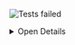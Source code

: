 ![Tests failed](https://img.shields.io/badge/tests-1%20passed%2C%204%20failed%2C%201%20skipped-critical)

<details><summary>Open Details</summary>
<p>

## ❌️ <a id='user-content-r0' href='#r0'>fixtures/mocha-json.json</a>
|Total|Passed|Failed|Skipped|Time|
|---:|---:|---:|---:|---:|
|6|1✔️|4❌️|1✖️|12ms|

<details><summary>Open Suit Details</summary>
<p>

|Test suite|Passed|Failed|Skipped|Time|
|:---|---:|---:|---:|---:|
|[test/main.test.js](#r0s0)|1✅|3❌️|-|1ms|
|[test/second.test.js](#r0s1)|-|1❌️|1⚪|8ms|

</p>
</details>


<details><summary>Open Tests Detail</summary>
<p>

#### ❌️ <a id='user-content-r0s0' href='#r0s0'>test/main.test.js</a>
```
Test 1
  ✅ Passing test
Test 1 Test 1.1
  ❌️ Exception in target unit
	Some error
  ❌️ Failing test
	Expected values to be strictly equal:
	
	false !== true
	
Test 2
  ❌️ Exception in test
	Some error
```
#### ❌️ <a id='user-content-r0s1' href='#r0s1'>test/second.test.js</a>
```
⚪ Skipped test
❌️ Timeout test
	Timeout of 1ms exceeded. For async tests and hooks, ensure "done()" is called; if returning a Promise, ensure it resolves. (C:\Users\Michal\Workspace\dorny\test-reporter\reports\mocha\test\second.test.js)
```

</p>
</details>


</p>
</details>

